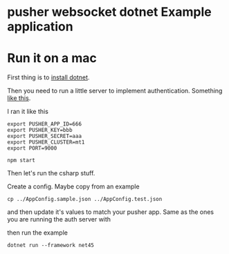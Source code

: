 # pusher websocket dotnet Example application

# Run it on a mac

First thing is to [install dotnet](https://learn.microsoft.com/en-us/dotnet/core/install/macos).

Then you need to run a little server to implement authentication. Something [like this](https://gist.github.com/marcelcorso/5b1abded056a53935bb118cd5edc0d2f).

I ran it like this

```
export PUSHER_APP_ID=666
export PUSHER_KEY=bbb
export PUSHER_SECRET=aaa
export PUSHER_CLUSTER=mt1
export PORT=9000

npm start 
```

Then let's run the csharp stuff. 

Create a config. Maybe copy from an example

```
cp ../AppConfig.sample.json ../AppConfig.test.json
```

and then update it's values to match your pusher app. Same as the ones you are running the auth server with 

then run the example

```
dotnet run --framework net45
```


